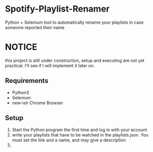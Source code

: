 # Spotify-Playlist-Renamer
Python + Selenium tool to automatically rename your playlists in case someone reported their name

# NOTICE
this project is still under construction, setup and executing are not yet practical. I'll see if I will implement it later on.

## Requirements
 - Python3
 - Selenium
 - new-ish Chrome Browser

## Setup

1. Start the Python program the first time and log in with your account
2. write your playlists that have to be watched in the playlists.json. You must set the link and a name, and may give a description
3. 